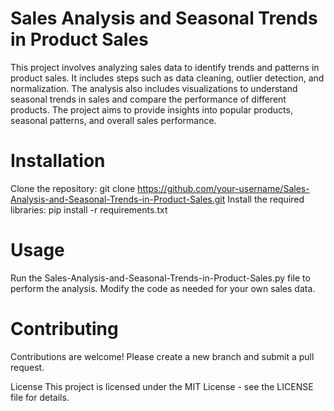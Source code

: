 # Sales Analysis and Seasonal Trends in Product Sales

This project involves analyzing sales data to identify trends and patterns in product sales. It includes steps such as data cleaning, outlier detection, and normalization. The analysis also includes visualizations to understand seasonal trends in sales and compare the performance of different products. The project aims to provide insights into popular products, seasonal patterns, and overall sales performance.

# Installation

Clone the repository: git clone https://github.com/your-username/Sales-Analysis-and-Seasonal-Trends-in-Product-Sales.git
Install the required libraries: pip install -r requirements.txt

# Usage

Run the Sales-Analysis-and-Seasonal-Trends-in-Product-Sales.py file to perform the analysis.
Modify the code as needed for your own sales data.
# Contributing
Contributions are welcome! Please create a new branch and submit a pull request.

License
This project is licensed under the MIT License - see the LICENSE file for details.
